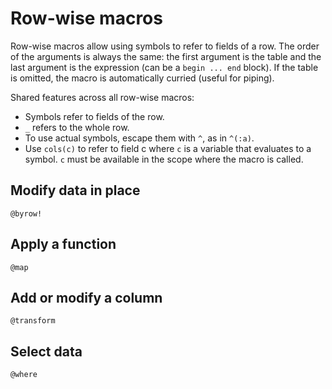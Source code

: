# Row-wise macros

Row-wise macros allow using symbols to refer to fields of a row. The order of the arguments is always the same: the first argument is the table and the last argument is the expression (can be a `begin ... end` block). If the table is omitted, the macro is automatically curried (useful for piping).

Shared features across all row-wise macros:

 - Symbols refer to fields of the row.
 - `_` refers to the whole row.
 - To use actual symbols, escape them with `^`, as in `^(:a)`.
 - Use `cols(c)` to refer to field c where `c` is a variable that evaluates to a symbol. `c` must be available in the scope where the macro is called.

## Modify data in place

```@docs
@byrow!
```

## Apply a function

```@docs
@map
```

## Add or modify a column

```@docs
@transform
```

## Select data

```@docs
@where
```
